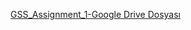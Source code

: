 [GSS_Assignment_1-Google Drive Dosyası](https://docs.google.com/spreadsheets/d/1yHKvVyHlsw3rERphdpksmYOoHRAikCiy33lp_GH5-1g/edit?usp=sharing)
